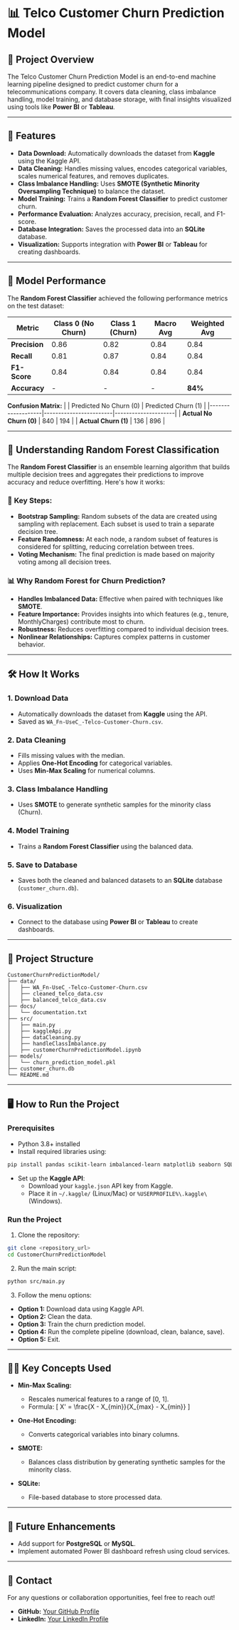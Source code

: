 # 📊 Telco Customer Churn Prediction Model

## 📝 Project Overview
The Telco Customer Churn Prediction Model is an end-to-end machine learning pipeline designed to predict customer churn for a telecommunications company. It covers data cleaning, class imbalance handling, model training, and database storage, with final insights visualized using tools like **Power BI** or **Tableau**.

---

## 🚀 Features
- **Data Download:** Automatically downloads the dataset from **Kaggle** using the Kaggle API.
- **Data Cleaning:** Handles missing values, encodes categorical variables, scales numerical features, and removes duplicates.
- **Class Imbalance Handling:** Uses **SMOTE (Synthetic Minority Oversampling Technique)** to balance the dataset.
- **Model Training:** Trains a **Random Forest Classifier** to predict customer churn.
- **Performance Evaluation:** Analyzes accuracy, precision, recall, and F1-score.
- **Database Integration:** Saves the processed data into an **SQLite** database.
- **Visualization:** Supports integration with **Power BI** or **Tableau** for creating dashboards.

---

## 🧠 Model Performance
The **Random Forest Classifier** achieved the following performance metrics on the test dataset:

| Metric            | Class 0 (No Churn) | Class 1 (Churn) | Macro Avg | Weighted Avg |
|--------------------|--------------------|-----------------|-----------|--------------|
| **Precision**      | 0.86               | 0.82            | 0.84      | 0.84         |
| **Recall**         | 0.81               | 0.87            | 0.84      | 0.84         |
| **F1-Score**       | 0.84               | 0.84            | 0.84      | 0.84         |
| **Accuracy**       | -                  | -               | -         | **84%**      |

**Confusion Matrix:**
|                   | Predicted No Churn (0) | Predicted Churn (1) |
|-------------------|------------------------|---------------------|
| **Actual No Churn (0)** | 840                    | 194                 |
| **Actual Churn (1)**   | 136                    | 896                 |

---

## 🌳 Understanding Random Forest Classification

The **Random Forest Classifier** is an ensemble learning algorithm that builds multiple decision trees and aggregates their predictions to improve accuracy and reduce overfitting. Here's how it works:

### 📌 **Key Steps:**
- **Bootstrap Sampling:** Random subsets of the data are created using sampling with replacement. Each subset is used to train a separate decision tree.
- **Feature Randomness:** At each node, a random subset of features is considered for splitting, reducing correlation between trees.
- **Voting Mechanism:** The final prediction is made based on majority voting among all decision trees.

### 📊 **Why Random Forest for Churn Prediction?**
- **Handles Imbalanced Data:** Effective when paired with techniques like **SMOTE**.
- **Feature Importance:** Provides insights into which features (e.g., tenure, MonthlyCharges) contribute most to churn.
- **Robustness:** Reduces overfitting compared to individual decision trees.
- **Nonlinear Relationships:** Captures complex patterns in customer behavior.

---

## 🛠️ How It Works
### **1. Download Data**
- Automatically downloads the dataset from **Kaggle** using the API.
- Saved as `WA_Fn-UseC_-Telco-Customer-Churn.csv`.

### **2. Data Cleaning**
- Fills missing values with the median.
- Applies **One-Hot Encoding** for categorical variables.
- Uses **Min-Max Scaling** for numerical columns.

### **3. Class Imbalance Handling**
- Uses **SMOTE** to generate synthetic samples for the minority class (Churn).

### **4. Model Training**
- Trains a **Random Forest Classifier** using the balanced data.

### **5. Save to Database**
- Saves both the cleaned and balanced datasets to an **SQLite** database (`customer_churn.db`).

### **6. Visualization**
- Connect to the database using **Power BI** or **Tableau** to create dashboards.

---

## 📂 Project Structure
```
CustomerChurnPredictionModel/
├── data/
│   ├── WA_Fn-UseC_-Telco-Customer-Churn.csv
│   ├── cleaned_telco_data.csv
│   ├── balanced_telco_data.csv
├── docs/
│   └── documentation.txt
├── src/
│   ├── main.py
│   ├── kaggleApi.py
│   ├── dataCleaning.py
│   ├── handleClassImbalance.py
│   ├── customerChurnPredictionModel.ipynb
├── models/
│   └── churn_prediction_model.pkl
├── customer_churn.db
└── README.md
```

---

## 🖥️ How to Run the Project
### **Prerequisites**
- Python 3.8+ installed
- Install required libraries using:
```bash
pip install pandas scikit-learn imbalanced-learn matplotlib seaborn SQLAlchemy
```
- Set up the **Kaggle API**:
  - Download your `kaggle.json` API key from Kaggle.
  - Place it in `~/.kaggle/` (Linux/Mac) or `%USERPROFILE%\.kaggle\` (Windows).

### **Run the Project**
1. Clone the repository:
```bash
git clone <repository_url>
cd CustomerChurnPredictionModel
```

2. Run the main script:
```bash
python src/main.py
```
3. Follow the menu options:
- **Option 1:** Download data using Kaggle API.
- **Option 2:** Clean the data.
- **Option 3:** Train the churn prediction model.
- **Option 4:** Run the complete pipeline (download, clean, balance, save).
- **Option 5:** Exit.

---

## 🧑‍💻 Key Concepts Used
- **Min-Max Scaling:**
  - Rescales numerical features to a range of [0, 1].
  - Formula:
  \[ X' = \frac{X - X_{min}}{X_{max} - X_{min}} \]

- **One-Hot Encoding:**
  - Converts categorical variables into binary columns.

- **SMOTE:**
  - Balances class distribution by generating synthetic samples for the minority class.

- **SQLite:**
  - File-based database to store processed data.

---

## 🌟 Future Enhancements
- Add support for **PostgreSQL** or **MySQL**.
- Implement automated Power BI dashboard refresh using cloud services.

---

## 📧 Contact
For any questions or collaboration opportunities, feel free to reach out!

- **GitHub:** [Your GitHub Profile](https://github.com/Hamzah023)
- **LinkedIn:** [Your LinkedIn Profile](#)

